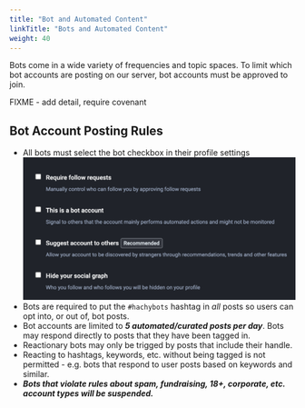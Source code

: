 ```yaml
---
title: "Bot and Automated Content"
linkTitle: "Bots and Automated Content"
weight: 40
---
```


Bots come in a wide variety of frequencies and topic spaces. To
limit which bot accounts are posting on our server, bot accounts
must be approved to join.

FIXME - add detail, require covenant

## Bot Account Posting Rules

- All bots must select the bot checkbox in their profile settings <img src="mastodon-bot-account.png" alt="Screenshot of four check boxes in account settings: require follow
  requests, this is a bot account, suggest account to others, and hide
  your social graph"/>
- Bots are required to put the `#hachybots` hashtag in _all_ posts so
  users can opt into, or out of, bot posts.
- Bot accounts are limited to **_5 automated/curated posts per day_**. Bots may respond directly to posts that they have been tagged in.
- Reactionary bots may only be trigged by posts that include their handle.
- Reacting to hashtags, keywords, etc. without being tagged is not permitted - e.g. bots that respond to user posts based on keywords and similar.
- **_Bots that violate rules about spam, fundraising, 18+, corporate, etc.
  account types will be suspended._**

